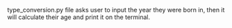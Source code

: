 type_conversion.py  file asks user to input the year they were born in, then it will calculate their age and print it on the terminal.